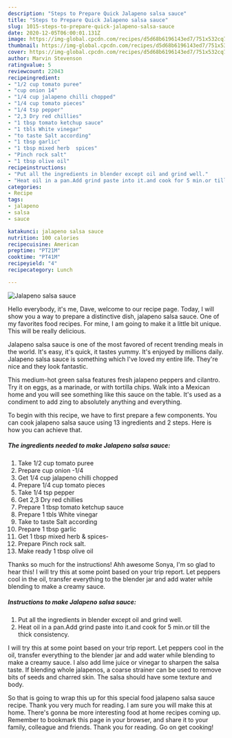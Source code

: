 ```yaml
---
description: "Steps to Prepare Quick Jalapeno salsa sauce"
title: "Steps to Prepare Quick Jalapeno salsa sauce"
slug: 1015-steps-to-prepare-quick-jalapeno-salsa-sauce
date: 2020-12-05T06:00:01.131Z
image: https://img-global.cpcdn.com/recipes/d5d68b6196143ed7/751x532cq70/jalapeno-salsa-sauce-recipe-main-photo.jpg
thumbnail: https://img-global.cpcdn.com/recipes/d5d68b6196143ed7/751x532cq70/jalapeno-salsa-sauce-recipe-main-photo.jpg
cover: https://img-global.cpcdn.com/recipes/d5d68b6196143ed7/751x532cq70/jalapeno-salsa-sauce-recipe-main-photo.jpg
author: Marvin Stevenson
ratingvalue: 5
reviewcount: 22043
recipeingredient:
- "1/2 cup tomato puree"
- "cup onion 14"
- "1/4 cup jalapeno chilli chopped"
- "1/4 cup tomato pieces"
- "1/4 tsp pepper"
- "2,3 Dry red chillies"
- "1 tbsp tomato ketchup sauce"
- "1 tbls White vinegar"
- "to taste Salt according"
- "1 tbsp garlic"
- "1 tbsp mixed herb  spices"
- "Pinch rock salt"
- "1 tbsp olive oil"
recipeinstructions:
- "Put all the ingredients in blender except oil and grind well."
- "Heat oil in a pan.Add grind paste into it.and cook for 5 min.or till the thick consistency."
categories:
- Recipe
tags:
- jalapeno
- salsa
- sauce

katakunci: jalapeno salsa sauce 
nutrition: 100 calories
recipecuisine: American
preptime: "PT21M"
cooktime: "PT41M"
recipeyield: "4"
recipecategory: Lunch

---
```



![Jalapeno salsa sauce](https://img-global.cpcdn.com/recipes/d5d68b6196143ed7/751x532cq70/jalapeno-salsa-sauce-recipe-main-photo.jpg)

Hello everybody, it's me, Dave, welcome to our recipe page. Today, I will show you a way to prepare a distinctive dish, jalapeno salsa sauce. One of my favorites food recipes. For mine, I am going to make it a little bit unique. This will be really delicious.

Jalapeno salsa sauce is one of the most favored of recent trending meals in the world. It's easy, it's quick, it tastes yummy. It's enjoyed by millions daily. Jalapeno salsa sauce is something which I've loved my entire life. They're nice and they look fantastic.

This medium-hot green salsa features fresh jalapeno peppers and cilantro. Try it on eggs, as a marinade, or with tortilla chips. Walk into a Mexican home and you will see something like this sauce on the table. It&#39;s used as a condiment to add zing to absolutely anything and everything.


To begin with this recipe, we have to first prepare a few components. You can cook jalapeno salsa sauce using 13 ingredients and 2 steps. Here is how you can achieve that.

<!--inarticleads1-->

##### The ingredients needed to make Jalapeno salsa sauce:

1. Take 1/2 cup tomato puree
1. Prepare cup onion -1/4
1. Get 1/4 cup jalapeno chilli chopped
1. Prepare 1/4 cup tomato pieces
1. Take 1/4 tsp pepper
1. Get 2,3 Dry red chillies
1. Prepare 1 tbsp tomato ketchup sauce
1. Prepare 1 tbls White vinegar
1. Take to taste Salt according
1. Prepare 1 tbsp garlic
1. Get 1 tbsp mixed herb &amp; spices-
1. Prepare Pinch rock salt.
1. Make ready 1 tbsp olive oil


Thanks so much for the instructions! Ahh awesome Sonya, I&#39;m so glad to hear this! I will try this at some point based on your trip report. Let peppers cool in the oil, transfer everything to the blender jar and add water while blending to make a creamy sauce. 

<!--inarticleads2-->

##### Instructions to make Jalapeno salsa sauce:

1. Put all the ingredients in blender except oil and grind well.
1. Heat oil in a pan.Add grind paste into it.and cook for 5 min.or till the thick consistency.


I will try this at some point based on your trip report. Let peppers cool in the oil, transfer everything to the blender jar and add water while blending to make a creamy sauce. I also add lime juice or vinegar to sharpen the salsa taste. If blending whole jalapenos, a coarse strainer can be used to remove bits of seeds and charred skin. The salsa should have some texture and body. 

So that is going to wrap this up for this special food jalapeno salsa sauce recipe. Thank you very much for reading. I am sure you will make this at home. There's gonna be more interesting food at home recipes coming up. Remember to bookmark this page in your browser, and share it to your family, colleague and friends. Thank you for reading. Go on get cooking!
